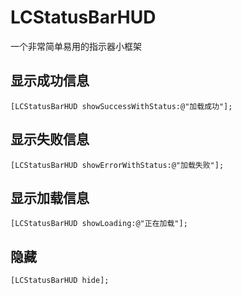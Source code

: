 # LCStatusBarHUD
一个非常简单易用的指示器小框架
## 显示成功信息
```objc
[LCStatusBarHUD showSuccessWithStatus:@"加载成功"];
```

## 显示失败信息
```objc
[LCStatusBarHUD showErrorWithStatus:@"加载失败"];
```

## 显示加载信息
```objc
[LCStatusBarHUD showLoading:@"正在加载"];
```

## 隐藏
```objc
[LCStatusBarHUD hide];
```